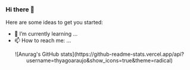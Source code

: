 ### Hi there 👋

<!--
**Pluto-ty/Pluto-ty** is a ✨ _special_ ✨ repository because its `README.md` (this file) appears on your GitHub profile. !-->

Here are some ideas to get you started:

- 🌱 I’m currently learning ...
- 📫 How to reach me: ...

<div align="center">
  ![Anurag's GitHub stats](https://github-readme-stats.vercel.app/api?username=thyagoaraujo&show_icons=true&theme=radical)
</div>
